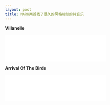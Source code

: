 ```yaml
---
layout: post
title: MARK两首找了很久的风格相似的纯音乐
---
```


**Villanelle**    
<iframe frameborder="no" border="0" marginwidth="0" marginheight="0" width="330" height="86" autoplay="false" src="//music.163.com/outchain/player?type=2&id=32857600&auto=1&height=66"></iframe>

**Arrival Of The Birds**    
<iframe frameborder="no" border="0" marginwidth="0" marginheight="0" width="330" height="86" src="//music.163.com/outchain/player?type=2&id=4351614&auto=1&height=66"></iframe>   

